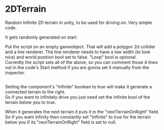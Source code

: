 # 2DTerrain
Random Infinite 2D terrain in unity, to be used for driving on. Very simple code.

It gets randomly generated on start.


Put the script on an empty gameobject. That will add a polygon 2d collider and a line renderer. The line renderer needs to have a low width (to look nice) and world position bool set to false. "Loop" bool is optional.  
Currently the script sets all of the above, so you can comment those 4 lines out in the code's Start method if you are gonna set it manually from the inspector.  


##  


Setting the component's "Infinite" boolean to true will make it generate a connected terrain to the right.  
So if you want to infinitely drive you just need set the infinite bool of the terrain below you to true.  


When it generates the next terrain it puts it in the "nextTerrainOnRight" field. So if you want infinity then constantly set "Infinite" to true for the terrain below you if its "nextTerrainOnRight" field is set to null.  



